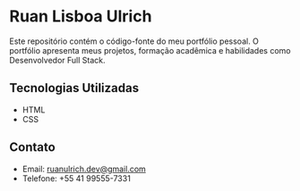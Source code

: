 # Ruan Lisboa Ulrich

Este repositório contém o código-fonte do meu portfólio pessoal. O portfólio apresenta meus projetos, formação acadêmica e habilidades como Desenvolvedor Full Stack.

## Tecnologias Utilizadas

- HTML
- CSS

## Contato

- Email: [ruanulrich.dev@gmail.com](mailto:ruanulrich.dev@gmail.com)
- Telefone: +55 41 99555-7331


